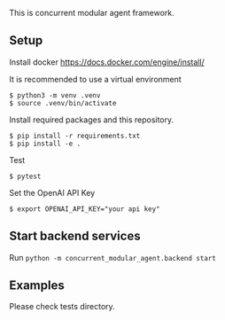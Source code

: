 This is concurrent modular agent framework.


## Setup
Install docker
https://docs.docker.com/engine/install/



It is recommended to use a virtual environment
```console
$ python3 -m venv .venv
$ source .venv/bin/activate
```

Install required packages and this repository.
```console
$ pip install -r requirements.txt
$ pip install -e .
```

Test
```console
$ pytest
```

Set the OpenAI API Key
```console
$ export OPENAI_API_KEY="your api key"
```

## Start backend services
Run `python -m concurrent_modular_agent.backend start`


## Examples

Please check tests directory.
